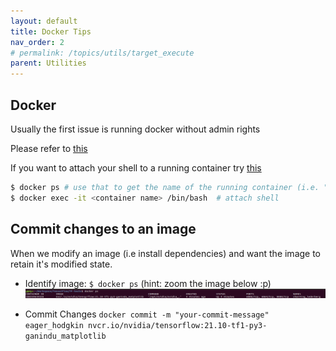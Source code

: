 ```yaml
---
layout: default
title: Docker Tips
nav_order: 2 
# permalink: /topics/utils/target_execute
parent: Utilities
---
```


##  Docker 

Usually the first issue is running docker without admin rights 

Please refer to [this](https://github.com/pyenv/pyenv) 


If you want to attach your shell to a running container try [this](https://phase2.github.io/devtools/common-tasks/ssh-into-a-container/)

```bash
$ docker ps # use that to get the name of the running container (i.e. "cranky_dirac")
$ docker exec -it <container name> /bin/bash  # attach shell
```


## Commit changes to an image 

When we modify an image (i.e install dependencies) and want the image to retain it's modified state.

* Identify image: `$ docker ps` (hint: zoom the image below :p)
![docker_ps_output](docker_tips/docker-ps.png)

* Commit Changes `docker commit -m "your-commit-message" eager_hodgkin nvcr.io/nvidia/tensorflow:21.10-tf1-py3-ganindu_matplotlib` 





